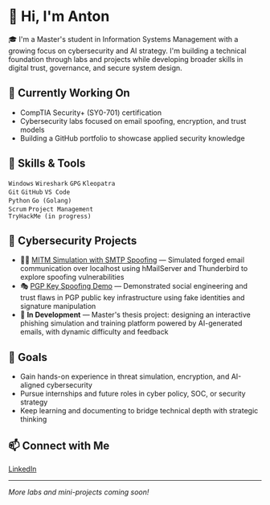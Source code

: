 # 👋 Hi, I'm Anton

🎓 I'm a Master's student in Information Systems Management with a growing focus on cybersecurity and AI strategy. I'm building a technical foundation through labs and projects while developing broader skills in digital trust, governance, and secure system design.

## 🧠 Currently Working On
- CompTIA Security+ (SY0-701) certification
- Cybersecurity labs focused on email spoofing, encryption, and trust models
- Building a GitHub portfolio to showcase applied security knowledge

## 🔧 Skills & Tools
`Windows` `Wireshark` `GPG` `Kleopatra`  
`Git` `GitHub` `VS Code`  
`Python` `Go (Golang)`  
`Scrum` `Project Management`  
`TryHackMe (in progress)`

## 💼 Cybersecurity Projects
- 🕵️‍♂️ [MITM Simulation with SMTP Spoofing](https://github.com/AntonSebFoy/mitm-simulation) — Simulated forged email communication over localhost using hMailServer and Thunderbird to explore spoofing vulnerabilities
- 🎭 [PGP Key Spoofing Demo](https://github.com/AntonSebFoy/pgp-key-spoofing) — Demonstrated social engineering and trust flaws in PGP public key infrastructure using fake identities and signature manipulation
- 🤖 **In Development** — Master's thesis project: designing an interactive phishing simulation and training platform powered by AI-generated emails, with dynamic difficulty and feedback

## 🚀 Goals
- Gain hands-on experience in threat simulation, encryption, and AI-aligned cybersecurity
- Pursue internships and future roles in cyber policy, SOC, or security strategy
- Keep learning and documenting to bridge technical depth with strategic thinking

## 📫 Connect with Me
[LinkedIn](https://www.linkedin.com/in/antonfoy)

---

*More labs and mini-projects coming soon!*
